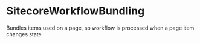 # SitecoreWorkflowBundling
Bundles items used on a page, so workflow is processed when a page item changes state
